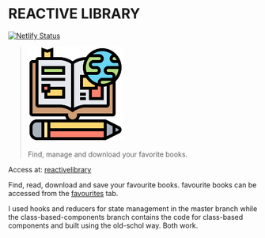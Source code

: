 # REACTIVE LIBRARY
[![Netlify Status](https://api.netlify.com/api/v1/badges/7ea1e8c1-fdce-48dc-9e22-17b31de866a4/deploy-status)](https://reactivelibrary.netlify.app/)

> ![Reactive-Library](./public/logo192.png)
>
>Find, manage and download your favorite books.

Access at: [reactivelibrary](https://reactivelibrary.netlify.app/)

Find, read, download and save your favourite books. favourite books can be accessed from the [favourites](https://reactivelibrary.netlify.app/fav) tab.


I used hooks and reducers for state management in the master branch
while the class-based-components branch contains the code for class-based components
and built using the old-schol way. Both work.
